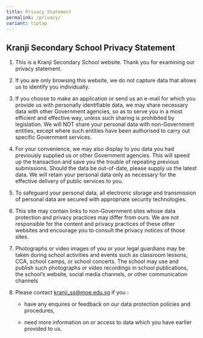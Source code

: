 ```yaml
---
title: Privacy Statement
permalink: /privacy/
variant: tiptap
---
```

<h2>Kranji Secondary School Privacy Statement</h2>
<ol data-tight="true" class="tight">
<li>
<p>This is a Kranji Secondary School website. Thank you for examining our
privacy statement.</p>
</li>
<li>
<p>If you are only browsing this website, we do not capture data that allows
us to identify you individually.</p>
</li>
<li>
<p>If you choose to make an application or send us an e-mail for which you
provide us with personally identifiable data, we may share necessary data
with other Government agencies, so as to serve you in a most efficient
and effective way, unless such sharing is prohibited by legislation. We
will NOT share your personal data with non-Government entities, except
where such entities have been authorised to carry out specific Government
services.</p>
</li>
<li>
<p>For your convenience, we may also display to you data you had previously
supplied us or other Government agencies. This will speed up the transaction
and save you the trouble of repeating previous submissions. Should the
data be out-of-date, please supply us the latest data. We will retain your
personal data only as necessary for the effective delivery of public services
to you.</p>
</li>
<li>
<p>To safeguard your personal data, all electronic storage and transmission
of personal data are secured with appropriate security technologies.</p>
</li>
<li>
<p>This site may contain links to non-Government sites whose data protection
and privacy practices may differ from ours. We are not responsible for
the content and privacy practices of these other websites and encourage
you to consult the privacy notices of those sites.</p>
</li>
<li>
<p>Photographs or video images of you or your legal guardians may be taken
during school activities and events such as classroom lessons, CCA, school
camps, or school concerts. The school may use and publish such photographs
or video recordings in school publications, the school’s website, social
media channels, or other communication channels</p>
</li>
<li>
<p>Please contact&nbsp;<a href="mailto:kranji_ss@moe.edu.sg" rel="noopener noreferrer nofollow" target="_blank">kranji_ss@moe.edu.sg</a>&nbsp;if you
:</p>
<ul data-tight="true" class="tight">
<li>
<p>have any enquires or feedback on our data protection policies and procedures,</p>
</li>
<li>
<p>need more information on or access to data which you have earlier provided
to us.</p>
</li>
</ul>
</li>
</ol>
<p></p>